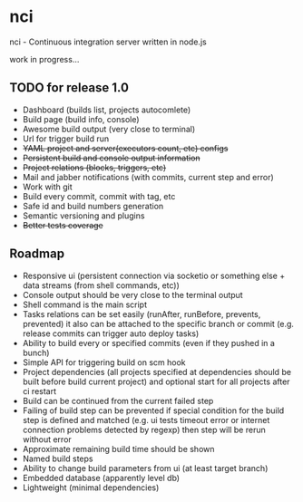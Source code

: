 # nci

nci - Continuous integration server written in node.js

work in progress...

## TODO for release 1.0

* Dashboard (builds list, projects autocomlete)
* Build page (build info, console)
* Awesome build output (very close to terminal)
* Url for trigger build run
* ~~YAML project and server(executors count, etc) configs~~
* ~~Persistent build and console output information~~
* ~~Project relations (blocks, triggers, etc)~~
* Mail and jabber notifications (with commits, current step and error)
* Work with git
* Build every commit, commit with tag, etc
* Safe id and build numbers generation
* Semantic versioning and plugins
* ~~Better tests coverage~~

## Roadmap

* Responsive ui (persistent connection via socketio or something else +
data streams (from shell commands, etc))
* Console output should be very close to the terminal output
* Shell command is the main script
* Tasks relations can be set easily (runAfter, runBefore, prevents, prevented)
it also can be attached to the specific branch or commit (e.g. release commits
can trigger auto deploy tasks)
* Ability to build every or specified commits (even if they pushed in a bunch)
* Simple API for triggering build on scm hook
* Project dependencies (all projects specified at dependencies should be built
before build current project) and optional start for all projects after ci
restart
* Build can be continued from the current failed step
* Failing of build step can be prevented if special condition for the build step
is defined and matched (e.g. ui tests timeout error or internet connection
problems detected by regexp) then step will be rerun without error
* Approximate remaining build time should be shown
* Named build steps
* Ability to change build parameters from ui (at least target branch)
* Embedded database (apparently level db)
* Lightweight (minimal dependencies)
